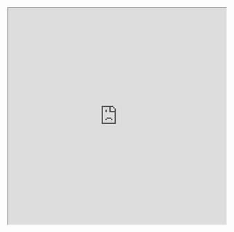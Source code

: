 <iframe src="https://github.com/devTBenoth/DevTBenoth/blob/main/index.html" width="100%", height="500px"></iframe>
